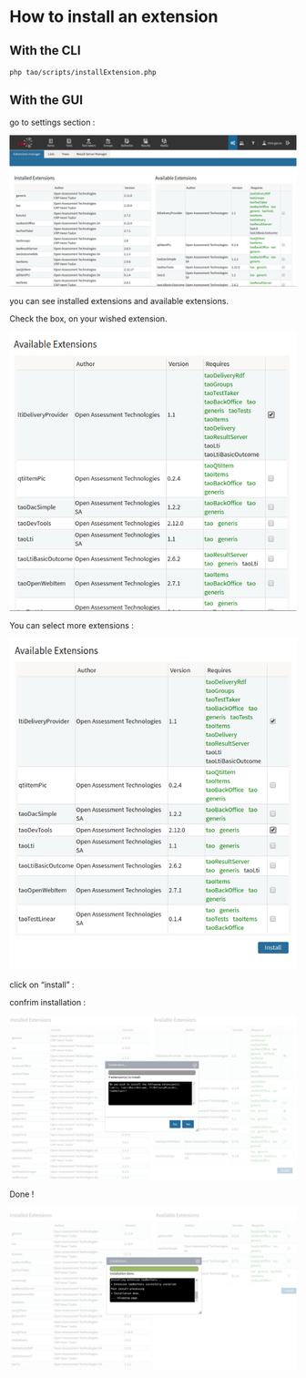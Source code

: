 <!--
author:
    - 'Christophe Noel'
created_at: '2016-06-17 15:12:14'
updated_at: '2016-06-17 16:56:02'
tags:
    - 'How to make a new extension 3 0 v2'
-->

How to install an extension
===========================

With the CLI
------------

    php tao/scripts/installExtension.php

With the GUI
------------

go to settings section :

![](../resources/install_1.png)

you can see installed extensions and available extensions.

Check the box, on your wished extension.

![](../resources/install_3.png)

You can select more extensions :

![](../resources/install_4.png)

click on “install” :

confrim installation :

![](../resources/install_5.png)

Done !

![](../resources/install_6.png)


